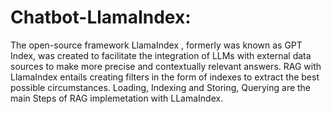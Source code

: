 # Chatbot-LlamaIndex:
The open-source framework LlamaIndex , formerly was known as GPT Index, was created to
facilitate the integration of LLMs with external data sources to make more precise and
contextually relevant answers. RAG with LlamaIndex entails creating filters in the form of indexes to extract the best possible
circumstances. Loading, Indexing and Storing, Querying are the main Steps of RAG implemetation with LLamaIndex.
